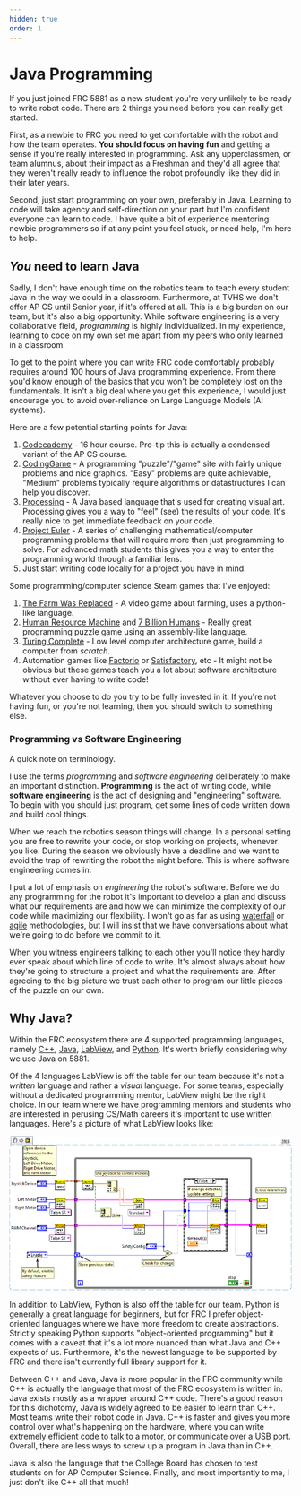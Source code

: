 ```yaml
---
hidden: true
order: 1
---
```


# Java Programming

If you just joined FRC 5881 as a new student you're very unlikely to be ready to write robot code. There are 2 things you need before you can really get started.

First, as a newbie to FRC you need to get comfortable with the robot and how the team operates. **You should focus on having fun** and getting a sense if you're really interested in programming. Ask any upperclassmen, or team alumnus, about their impact as a Freshman and they'd all agree that they weren't really ready to influence the robot profoundly like they did in their later years.

Second, just start programming on your own, preferably in Java. Learning to code will take agency and self-direction on your part but I'm confident everyone can learn to code. I have quite a bit of experience mentoring newbie programmers so if at any point you feel stuck, or need help, I'm here to help.

## _You_ need to learn Java

Sadly, I don't have enough time on the robotics team to teach every student Java in the way we could in a classroom. Furthermore, at TVHS we don't offer AP CS until Senior year, if it's offered at all. This is a big burden on our team, but it's also a big opportunity. While software engineering is a very collaborative field, _programming_ is highly individualized. In my experience, learning to code on my own set me apart from my peers who only learned in a classroom.

To get to the point where you can write FRC code comfortably probably requires around 100 hours of Java programming experience. From there you'd know enough of the basics that you won't be completely lost on the fundamentals. It isn't a big deal where you get this experience, I would just encourage you to avoid over-reliance on Large Language Models (AI systems).

Here are a few potential starting points for Java:

1. [Codecademy](https://www.codecademy.com/learn/learn-java) - 16 hour course. Pro-tip this is actually a condensed variant of the AP CS course.
2. [CodingGame](https://www.codingame.com/start) - A programming "puzzle"/"game" site with fairly unique problems and nice graphics. "Easy" problems are quite achievable, "Medium" problems typically require algorithms or datastructures I can help you discover.
3. [Processing](https://processing.org/) - A Java based language that's used for creating visual art. Processing gives you a way to "feel" (see) the results of your code. It's really nice to get immediate feedback on your code.
4. [Project Euler](https://projecteuler.net/) - A series of challenging mathematical/computer programming problems that will require more than just programming to solve. For advanced math students this gives you a way to enter the programming world through a familiar lens.
5. Just start writing code locally for a project you have in mind.

Some programming/computer science Steam games that I've enjoyed:

1. [The Farm Was Replaced](https://store.steampowered.com/app/2060160/The_Farmer_Was_Replaced/) - A video game about farming, uses a python-like language.
2. [Human Resource Machine](https://store.steampowered.com/app/375820/Human_Resource_Machine/) and [7 Billion Humans](https://store.steampowered.com/app/792100/7_Billion_Humans/) - Really great programming puzzle game using an assembly-like language.
3. [Turing Complete](https://store.steampowered.com/app/1444480/Turing_Complete/) - Low level computer architecture game, build a computer from _scratch_.
4. Automation games like [Factorio](https://store.steampowered.com/app/427520/Factorio/) or [Satisfactory](https://store.steampowered.com/app/526870/Satisfactory/), etc - It might not be obvious but these games teach you a lot about software architecture without ever having to write code!

Whatever you choose to do you try to be fully invested in it. If you're not having fun, or you're not learning, then you should switch to something else.

### Programming vs Software Engineering

A quick note on terminology.

I use the terms _programming_ and _software engineering_ deliberately to make an important distinction. **Programming** is the act of writing code, while **software engineering** is the act of designing and "engineering" software. To begin with you should just program, get some lines of code written down and build cool things.

When we reach the robotics season things will change. In a personal setting you are free to rewrite your code, or stop working on projects, whenever you like. During the season we obviously have a deadline and we want to avoid the trap of rewriting the robot the night before. This is where software engineering comes in.

I put a lot of emphasis on _engineering_ the robot's software. Before we do any programming for the robot it's important to develop a plan and discuss what our requirements are and how we can minimize the complexity of our code while maximizing our flexibility. I won't go as far as using [waterfall](https://en.wikipedia.org/wiki/Waterfall_model) or [agile](https://en.wikipedia.org/wiki/Agile_software_development) methodologies, but I will insist that we have conversations about what we're going to do before we commit to it.

When you witness engineers talking to each other you'll notice they hardly ever speak about which line of code to write. It's almost always about how they're going to structure a project and what the requirements are. After agreeing to the big picture we trust each other to program our little pieces of the puzzle on our own.

## Why Java?

Within the FRC ecosystem there are 4 supported programming languages, namely [C++](https://en.wikipedia.org/wiki/C%2B%2B), [Java](https://en.wikipedia.org/wiki/Java_%28programming_language%29), [LabView](https://en.wikipedia.org/wiki/LabVIEW), and [Python](https://en.wikipedia.org/wiki/Python_%28programming_language%29). It's worth briefly considering why we use Java on 5881.

Of the 4 languages LabView is off the table for our team because it's not a _written_ language and rather a _visual_ language. For some teams, especially without a dedicated programming mentor, LabView might be the right choice. In our team where we have programming mentors and students who are interested in perusing CS/Math careers it's important to use written languages. Here's a picture of what LabView looks like:

![LabView Example](/static/img/labview.png)

In addition to LabView, Python is also off the table for our team. Python is generally a great language for beginners, but for FRC I prefer object-oriented languages where we have more freedom to create abstractions. Strictly speaking Python supports "object-oriented programming" but it comes with a caveat that it's a lot more nuanced than what Java and C++ expects of us. Furthermore, it's the newest language to be supported by FRC and there isn't currently full library support for it.

Between C++ and Java, Java is more popular in the FRC community while C++ is actually the language that most of the FRC ecosystem is written in. Java exists mostly as a wrapper around C++ code. There's a good reason for this dichotomy, Java is widely agreed to be easier to learn than C++. Most teams write their robot code in Java. C++ is faster and gives you more control over what's happening on the hardware, where you can write extremely efficient code to talk to a motor, or communicate over a USB port. Overall, there are less ways to screw up a program in Java than in C++.

Java is also the language that the College Board has chosen to test students on for AP Computer Science. Finally, and  most importantly to me, I just don't like C++ all that much!
